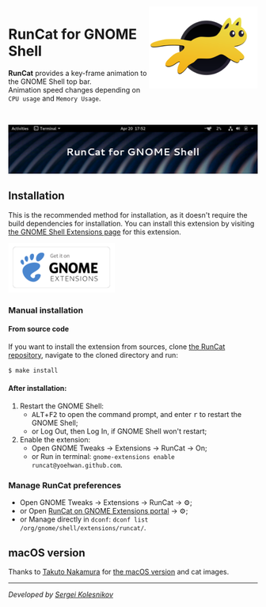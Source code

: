 <img height="165" src="assets/se.kolesnikov.runcat.svg" alt="RunCat for GNOME Shell Logo" align="right" />

# RunCat for GNOME Shell

**RunCat** provides a key-frame animation to the GNOME Shell top bar. \
Animation speed changes depending on `CPU usage` and `Memory Usage`.

<br />

![RunCat for GNOME Shell](assets/runcat-header.gif)

## Installation

This is the recommended method for installation, as it doesn't require the build dependencies for installation. You can install this extension by visiting [the GNOME Shell Extensions page](https://extensions.gnome.org/extension/2986/runcat/) for this extension.

[<img src="assets/get-it-on-ego.png" height="100">](https://extensions.gnome.org/extension/2986/runcat/)

### Manual installation 

#### From source code
If you want to install the extension from sources, clone [the RunCat repository](https://github.com/win0err/gnome-runcat), navigate to the cloned directory and run:
```bash
$ make install
```

#### After installation:
1. Restart the GNOME Shell: 
    - <kbd>ALT</kbd>+<kbd>F2</kbd> to open the command prompt, and enter <kbd>r</kbd> to restart the GNOME Shell;
    - or Log Out, then Log In, if GNOME Shell won't restart;
2. Enable the extension: 
    - Open GNOME Tweaks → Extensions → RunCat → On;
    - or Run in terminal: `gnome-extensions enable runcat@yoehwan.github.com`.


### Manage RunCat preferences
- Open GNOME Tweaks → Extensions → RunCat → ⚙️;
- or Open [RunCat on GNOME Extensions portal](https://extensions.gnome.org/extension/2986/runcat/) → ⚙️;
- or Manage directly in `dconf`: `dconf list /org/gnome/shell/extensions/runcat/`.


## macOS version
Thanks to [Takuto Nakamura](https://github.com/Kyome22/menubar_runcat) for [the macOS version](https://kyome.io/runcat/index.html) and cat images.

---
_Developed by [Sergei Kolesnikov](https://github.com/win0err)_
